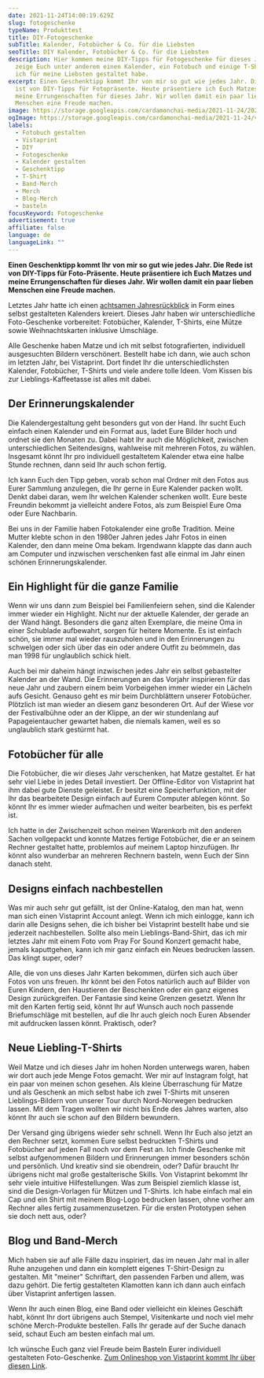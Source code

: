 ```yaml
---
date: 2021-11-24T14:00:19.629Z
slug: fotogeschenke
typeName: Produkttest
title: DIY-Fotogeschenke
subTitle: Kalender, Fotobücher & Co. für die Liebsten
seoTitle: DIY Kalender, Fotobücher & Co. für die Liebsten
description: Hier kommen meine DIY-Tipps für Fotogeschenke für dieses Jahr. Ich
  zeige Euch unter anderem einen Kalender, ein Fotobuch und einige T-Shirts, die
  ich für meine Liebsten gestaltet habe.
excerpt: Einen Geschenktipp kommt Ihr von mir so gut wie jedes Jahr. Die Rede
  ist von DIY-Tipps für Fotopräsente. Heute präsentiere ich Euch Matzes und
  meine Errungenschaften für dieses Jahr. Wir wollen damit ein paar lieben
  Menschen eine Freude machen.
image: https://storage.googleapis.com/cardamonchai-media/2021-11-24/2021-11-16-21-anne-jpg-imagine-080808_59574d_1024_768/640.webp
ogImage: https://storage.googleapis.com/cardamonchai-media/2021-11-24/vistaprint-fb-png-imagine-080808_6e6a62_1200_628/640.webp
labels:
  - Fotobuch gestalten
  - Vistaprint
  - DIY
  - Fotogeschenke
  - Kalender gestalten
  - Geschenktipp
  - T-Shirt
  - Band-Merch
  - Merch
  - Blog-Merch
  - basteln
focusKeyword: Fotogeschenke
advertisement: true
affiliate: false
language: de
languageLink: ""
---
```

**Einen Geschenktipp kommt Ihr von mir so gut wie jedes Jahr. Die Rede ist von DIY-Tipps für Foto-Präsente. Heute präsentiere ich Euch Matzes und meine Errungenschaften für dieses Jahr. Wir wollen damit ein paar lieben Menschen eine Freude machen.**

Letztes Jahr hatte ich einen [achtsamen Jahresrückblick](/2020/11/jahresrueckblick-2020-kalender-2021/) in Form eines selbst gestalteten Kalenders kreiert. Dieses Jahr haben wir unterschiedliche Foto-Geschenke vorbereitet: Fotobücher, Kalender, T-Shirts, eine Mütze sowie Weihnachtskarten inklusive Umschläge.

Alle Geschenke haben Matze und ich mit selbst fotografierten, individuell ausgesuchten Bildern verschönert. Bestellt habe ich dann, wie auch schon im letzten Jahr, bei Vistaprint. Dort findet Ihr die unterschiedlichsten Kalender, Fotobücher, T-Shirts und viele andere tolle Ideen. Vom Kissen bis zur Lieblings-Kaffeetasse ist alles mit dabei.

## Der Erinnerungskalender

Die Kalendergestaltung geht besonders gut von der Hand. Ihr sucht Euch einfach einen Kalender und ein Format aus, ladet Eure Bilder hoch und ordnet sie den Monaten zu. Dabei habt Ihr auch die Möglichkeit, zwischen unterschiedlichen Seitendesigns, wahlweise mit mehreren Fotos, zu wählen. Insgesamt könnt Ihr pro individuell gestaltetem Kalender etwa eine halbe Stunde rechnen, dann seid Ihr auch schon fertig.

Ich kann Euch den Tipp geben, vorab schon mal Ordner mit den Fotos aus Eurer Sammlung anzulegen, die Ihr gerne in Eure Kalender packen wollt. Denkt dabei daran, wem Ihr welchen Kalender schenken wollt. Eure beste Freundin bekommt ja vielleicht andere Fotos, als zum Beispiel Eure Oma oder Eure Nachbarin.

Bei uns in der Familie haben Fotokalender eine große Tradition. Meine Mutter klebte schon in den 1980er Jahren jedes Jahr Fotos in einen Kalender, den dann meine Oma bekam. Irgendwann klappte das dann auch am Computer und inzwischen verschenken fast alle einmal im Jahr einen schönen Erinnerungskalender.

<Gallery name="vistaprint-fotogeschenke-2021-2" />

## Ein Highlight für die ganze Familie

Wenn wir uns dann zum Beispiel bei Familienfeiern sehen, sind die Kalender immer wieder ein Highlight. Nicht nur der aktuelle Kalender, der gerade an der Wand hängt. Besonders die ganz alten Exemplare, die meine Oma in einer Schublade aufbewahrt, sorgen für heitere Momente. Es ist einfach schön, sie immer mal wieder rauszuholen und in den Erinnerungen zu schwelgen oder sich über das ein oder andere Outfit zu beömmeln, das man 1998 für unglaublich schick hielt.

Auch bei mir daheim hängt inzwischen jedes Jahr ein selbst gebastelter Kalender an der Wand. Die Erinnerungen an das Vorjahr inspirieren für das neue Jahr und zaubern einem beim Vorbeigehen immer wieder ein Lächeln aufs Gesicht. Genauso geht es mir beim Durchblättern unserer Fotobücher. Plötzlich ist man wieder an diesem ganz besonderen Ort. Auf der Wiese vor der Festivalbühne oder an der Klippe, an der wir stundenlang auf Papageientaucher gewartet haben, die niemals kamen, weil es so unglaublich stark gestürmt hat.

## Fotobücher für alle

Die Fotobücher, die wir dieses Jahr verschenken, hat Matze gestaltet. Er hat sehr viel Liebe in jedes Detail investiert. Der Offline-Editor von Vistaprint hat ihm dabei gute Dienste geleistet. Er besitzt eine Speicherfunktion, mit der Ihr das bearbeitete Design einfach auf Eurem Computer ablegen könnt. So könnt Ihr es immer wieder aufmachen und weiter bearbeiten, bis es perfekt ist. 

Ich hatte in der Zwischenzeit schon meinen Warenkorb mit den anderen Sachen vollgepackt und konnte Matzes fertige Fotobücher, die er an seinem Rechner gestaltet hatte, problemlos auf meinem Laptop hinzufügen. Ihr könnt also wunderbar an mehreren Rechnern basteln, wenn Euch der Sinn danach steht.

## Designs einfach nachbestellen

Was mir auch sehr gut gefällt, ist der Online-Katalog, den man hat, wenn man sich einen Vistaprint Account anlegt. Wenn ich mich einlogge, kann ich darin alle Designs sehen, die ich bisher bei Vistaprint bestellt habe und sie jederzeit nachbestellen. Sollte also mein Lieblings-Band-Shirt, das ich mir letztes Jahr mit einem Foto vom Pray For Sound Konzert gemacht habe, jemals kaputtgehen, kann ich mir ganz einfach ein Neues bedrucken lassen. Das klingt super, oder?

Alle, die von uns dieses Jahr Karten bekommen, dürfen sich auch über Fotos von uns freuen. Ihr könnt bei den Fotos natürlich auch auf Bilder von Euren Kindern, den Haustieren der Beschenkten oder ein ganz eigenes Design zurückgreifen. Der Fantasie sind keine Grenzen gesetzt. Wenn Ihr mit den Karten fertig seid, könnt Ihr auf Wunsch auch noch passende Briefumschläge mit bestellen, auf die Ihr auch gleich noch Euren Absender mit aufdrucken lassen könnt. Praktisch, oder?

## Neue Liebling-T-Shirts

Weil Matze und ich dieses Jahr im hohen Norden unterwegs waren, haben wir dort auch jede Menge Fotos gemacht. Wer mir auf Instagram folgt, hat ein paar von meinen schon gesehen. Als kleine Überraschung für Matze und als Geschenk an mich selbst habe ich zwei T-Shirts mit unseren Lieblings-Bildern von unserer Tour durch Nord-Norwegen bedrucken lassen. Mit dem Tragen wollten wir nicht bis Ende des Jahres warten, also könnt Ihr auch sie schon auf den Bildern bewundern.

Der Versand ging übrigens wieder sehr schnell. Wenn Ihr Euch also jetzt an den Rechner setzt, kommen Eure selbst bedruckten T-Shirts und Fotobücher auf jeden Fall noch vor dem Fest an. Ich finde Geschenke mit selbst aufgenommenen Bildern und Erinnerungen immer besonders schön und persönlich. Und kreativ sind sie obendrein, oder? Dafür braucht Ihr übrigens nicht mal große gestalterische Skills. Von Vistaprint bekommt Ihr sehr viele intuitive Hilfestellungen. Was zum Beispiel ziemlich klasse ist, sind die Design-Vorlagen für Mützen und T-Shirts. Ich habe einfach mal ein Cap und ein Shirt mit meinem Blog-Logo bedrucken lassen, ohne vorher am Rechner alles fertig zusammenzusetzen. Für die ersten Prototypen sehen sie doch nett aus, oder? 

## Blog und Band-Merch

Mich haben sie auf alle Fälle dazu inspiriert, das im neuen Jahr mal in aller Ruhe anzugehen und dann ein komplett eigenes T-Shirt-Design zu gestalten. Mit "meiner" Schriftart, den passenden Farben und allem, was dazu gehört. Die  fertig gestalteten Klamotten kann ich dann auch einfach über Vistaprint anfertigen lassen.

Wenn Ihr auch einen Blog, eine Band oder vielleicht ein kleines Geschäft habt, könnt Ihr dort übrigens auch Stempel, Visitenkarte und noch viel mehr schöne Merch-Produkte bestellen. Falls Ihr gerade auf der Suche danach seid, schaut Euch am besten einfach mal um.

Ich wünsche Euch ganz viel Freude beim Basteln Eurer individuell gestalteten Foto-Geschenke. [Zum Onlineshop von Vistaprint kommt Ihr über diesen Link](https://www.vistaprint.de/).

<Gallery name="vistaprint-fotogeschenke-2021-2" />